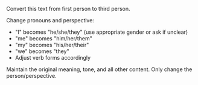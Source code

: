 Convert this text from first person to third person.

Change pronouns and perspective:
- "I" becomes "he/she/they" (use appropriate gender or ask if unclear)
- "me" becomes "him/her/them"
- "my" becomes "his/her/their"
- "we" becomes "they"
- Adjust verb forms accordingly

Maintain the original meaning, tone, and all other content. Only change the person/perspective.
